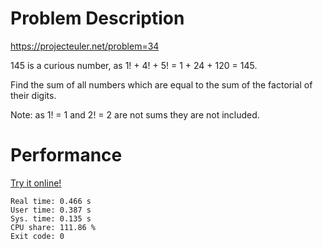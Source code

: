# Problem Description

https://projecteuler.net/problem=34

145 is a curious number, as 1! + 4! + 5! = 1 + 24 + 120 = 145.

Find the sum of all numbers which are equal to the sum of the factorial of their digits.

Note: as 1! = 1 and 2! = 2 are not sums they are not included.

# Performance

[Try it online!](https://tio.run/##dVLbattAEH3XV4wdMFKarCVFghJwmpcGQiAt9APMWju2F1a77l5SBfLvzqwkX1rTBy07ZzTnnDkSKtlJu99fTebB2flK6jnqN8AeTgSuWyOCQvhpzUphm99VIEwC8DjgwjQwnU4JKKoapAMOTbDSBAc6tCu0N8AdFBP4AlU86gksoKBLWdFRlHksq5olxPAktQC/RXChBbMGrtRI4uDPVjZb4BYBfweuwJvzN@N1zRtvrKTeAEgLQm6kdz33q/F4P1qJBjhJlfFa9qTa@Mjl4uD7EZG6UUGgYEQwLEl57E5KaZ7dUBr3UFy2iv@3uozWQU1pLaX2uEEboeiogwfIh7nu@mzgtsiI5uqCZ5RgrIOPB/hOYTGLIjSYzl7QalTsel7G0YMJkjzOL2nhb@kQcDZ8VBjzhsWirw71WJDG82CYDdGm2anTq7d8l87Sk8VZkWX/vkOy/RxqcXQGzqg3PJi4Y6zKl/XXmnaGlm9kM/qYJCPRL2@Rt2wtlaf0ZunlXiflg643SyWdT/9Gz93EJ3n@wXbBu7MfnvXmkv3@Ew)

```
Real time: 0.466 s
User time: 0.387 s
Sys. time: 0.135 s
CPU share: 111.86 %
Exit code: 0
```